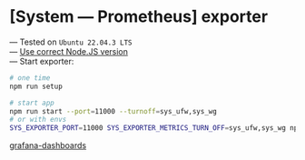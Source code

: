 # [System — Prometheus] exporter

— Tested on `Ubuntu 22.04.3 LTS` \
— [Use correct Node.JS version](.nvmrc) \
— Start exporter:

```bash
# one time
npm run setup

# start app
npm run start --port=11000 --turnoff=sys_ufw,sys_wg
# or with envs
SYS_EXPORTER_PORT=11000 SYS_EXPORTER_METRICS_TURN_OFF=sys_ufw,sys_wg npm run start
```

[grafana-dashboards](https://github.com/k03mad/grafana-dashboards/tree/master/export)
